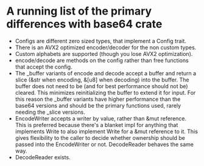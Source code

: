 # A running list of the primary differences with base64 crate

 * Configs are different zero sized types, that implement a Config trait.
 * There is an AVX2 optimized encoder/decoder for the non custom types.
 * Custom alphabets are supported (though you lose AVX2 optimization).
 * encode/decode are methods on the config rather than free functions that
   accept the config.
 * The _buffer variants of encode and decode accept a buffer and return a slice
   (&str when encoding, &[u8] when decoding) into the buffer. The buffer does not need to be (and
   for best performance should not be) cleared. This minimizes reinitializing
   the buffer to extend it for input. For this reason the _buffer variants have
   higher performance than the base64 versions and should be the primary
   functions used, rarely needing the _slice versions.
 * EncodeWriter accepts a writer by value, rather than &mut reference. This is
   preferred because there's a blanket impl for anything that implements Write
   to also implement Write for a &mut reference to it. This gives flexibility to
   the caller to decide whether ownership should be passed into the EncodeWriter
   or not. DecodeReader behaves the same way.
 * DecodeReader exists.

